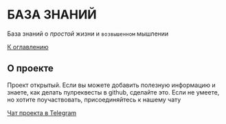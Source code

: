 # БАЗА ЗНАНИЙ

База знаний о *простой* жизни и `возвышенном` мышлении

[К оглавлению](./HOME.md#оглавление)

## О проекте

Проект открытый. Если вы можете добавить полезную информацию и знаете, как делать пулреквесты в github, сделайте это. Если не умеете, но хотите поучаствовать, присоединяйтесь к нашему чату

[Чат проекта в Telegram](https://t.me/joinchat/SrJGKI7wf_1mMzQy)